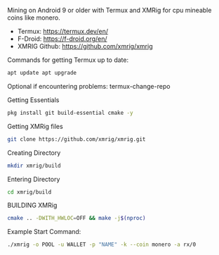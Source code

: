 Mining on Android 9 or older with Termux and XMRig for cpu mineable coins like monero. 
- Termux: https://termux.dev/en/ 
- F-Droid: https://f-droid.org/en/ 
- XMRIG Github: https://github.com/xmrig/xmrig

Commands for getting Termux up to date: 
```bash
apt update apt upgrade
```
Optional if encountering problems: termux-change-repo

Getting Essentials 
```bash
pkg install git build-essential cmake -y
```
Getting XMRig files 
```bash
git clone https://github.com/xmrig/xmrig.git
```
Creating Directory 
```bash
mkdir xmrig/build
```
Entering Directory 
```bash
cd xmrig/build
```
BUILDING XMRig 
```bash
cmake .. -DWITH_HWLOC=OFF && make -j$(nproc)
```
Example Start Command: 
```bash
./xmrig -o POOL -u WALLET -p "NAME" -k --coin monero -a rx/0
```
